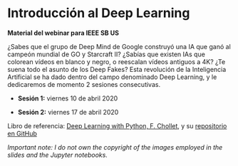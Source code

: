 # Introducción al Deep Learning

**Material del webinar para IEEE SB US**

¿Sabes que el grupo de Deep Mind de Google construyó una IA que ganó al campeón mundial de GO y Starcraft II? ¿Sabías que existen IAs que colorean vídeos en blanco y negro, o reescalan vídeos antiguos a 4K? ¿Te suena todo el asunto de los Deep Fakes? Esta revolución de la Inteligencia Artificial se ha dado dentro del campo denominado Deep Learning, y le dedicaremos de momento 2 sesiones consecutivas. 

* **Sesión 1:** viernes 10 de abril 2020

* **Sesión 2:** viernes 17 de abril 2020


Libro de referencia: [Deep Learning with Python, F. Chollet](https://www.manning.com/books/deep-learning-with-python), y su [repositorio en GitHub](https://github.com/fchollet/deep-learning-with-python-notebooks)

*Important note: I do not own the copyright of the images employed in the slides and the Jupyter notebooks.*
